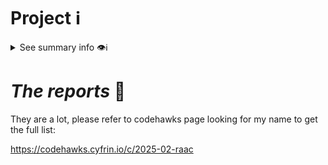 # Project ℹ️

<details> <summary> See summary info 👁️ℹ️ </summary>

🔗 [2025-02-raac](https://github.com/Cyfrin/2025-02-raac)

🔗 Competition details on CodeHawks: [click here](https://codehawks.cyfrin.io/c/2025-02-raac)

According to the developers:

---

_`RAAC is a protocol designed to bring real estate on-chain and deeply integrate it within on-chain finance rails for seamless accessibility, composability, stability and capital efficiency.`_

---

# Rewards Earned 💸🧠

- Experience and knowledge. 😄
- 1386.31 $ 💸

# Lessons Learned 🧑‍💻

- Experience.

</details>

# _The reports_ 📝

They are a lot, please refer to codehawks page looking for my name to get the full list:

https://codehawks.cyfrin.io/c/2025-02-raac
